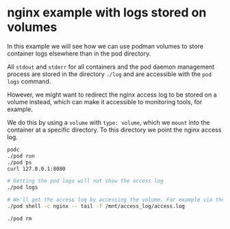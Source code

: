 # nginx example with logs stored on volumes

In this example we will see how we can use podman volumes to store container logs elsewhere than in the pod directory.

All `stdout` and `stderr` for all containers and the pod daemon management process are stored in the directory `./log` and are accessible with the `pod logs` command.

However, we might want to redirect the nginx access log to be stored on a volume instead, which can make it accessible to monitoring tools, for example.

We do this by using a `volume` with `type: volume`, which we `mount` into the container at a specific directory. To this directory we point the nginx access log.

```sh
podc
./pod run
./pod ps
curl 127.0.0.1:8080

# Getting the pod logs will not show the access log
./pod logs

# We'll get the access log by accessing the volume. For example via the pod it self since it already has the volume mounted.
./pod shell -c nginx -- tail -f /mnt/access_log/access.log

./pod rm
```

